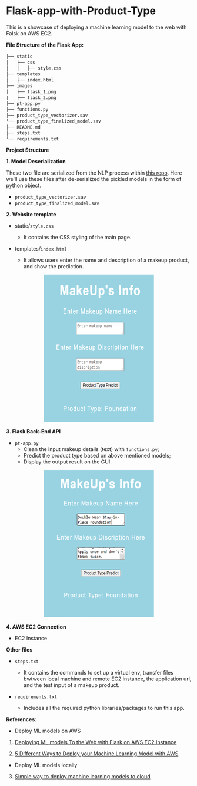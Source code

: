 # Flask-app-with-Product-Type

This is a showcase of deploying a machine learning model to the web with Falsk on AWS EC2.

**File Structure of the Flask App:**  

```
├── static  
│   ├── css  
│   │   ├── style.css  
├── templates  
│   ├── index.html  
├── images  
│   ├── flask_1.png  
|   ├── flask_2.png  
├── pt-app.py  
├── functions.py  
├── product_type_vectorizer.sav  
└── product_type_finalized_model.sav  
├── README.md
├── steps.txt 
└── requirements.txt
```  

 **Project Structure**
 
 **1. Model Deserialization**  

These two file are serialized from the NLP process within [this repo](https://github.com/xxuanwang/NLP-Project-with-Beatuty-Porducts). Here we'll use these files after de-serialized the pickled models in the form of python object.  
    
  - `product_type_vectorizer.sav`
  - `product_type_finalized_model.sav`

 **2. Website template**  
  - static/`style.css`  
    - It contains the CSS styling of the main page.
 
  - templates/`index.html` 
    - It allows users enter the name and description of a makeup product, and show the prediction.  

<p align="center">
<img src="images/flask_1.png" width="300" height="400">
</p>

**3. Flask Back-End API**
  - `pt-app.py`
    - Clean the input makeup details (text) with `functions.py`;
    - Predict the product type based on above mentioned models;
    - Display the output result on the GUI.  

<p align="center">
 <img src="images/flask_2.png" width="300" height="400">
</p>

**4. AWS EC2 Connection**
  - EC2 Instance

**Other files**  

  - `steps.txt`
    - It contains the commands to set up a virtual env, transfer files bwtween local machine and remote EC2 instance, the application url, and the test input of a makeup product.
 
  - `requirements.txt`
    - Includes all the required python libraries/packages to run this app.  

**References**:
- Deploy ML models on AWS  
1. [Deploying ML models To the Web with Flask on AWS EC2 Instance](https://medium.com/shapeai/deploying-flask-application-with-ml-models-on-aws-ec2-instance-3b9a1cec5e13)

2. [5 Different Ways to Deploy your Machine Learning Model with AWS](https://towardsdatascience.com/5-different-ways-to-deploy-your-machine-learning-model-with-aws-bd676ab5f8d4)  

- Deploy ML models locally
3. [Simple way to deploy machine learning models to cloud](https://towardsdatascience.com/simple-way-to-deploy-machine-learning-models-to-cloud-fd58b771fdcf)  
